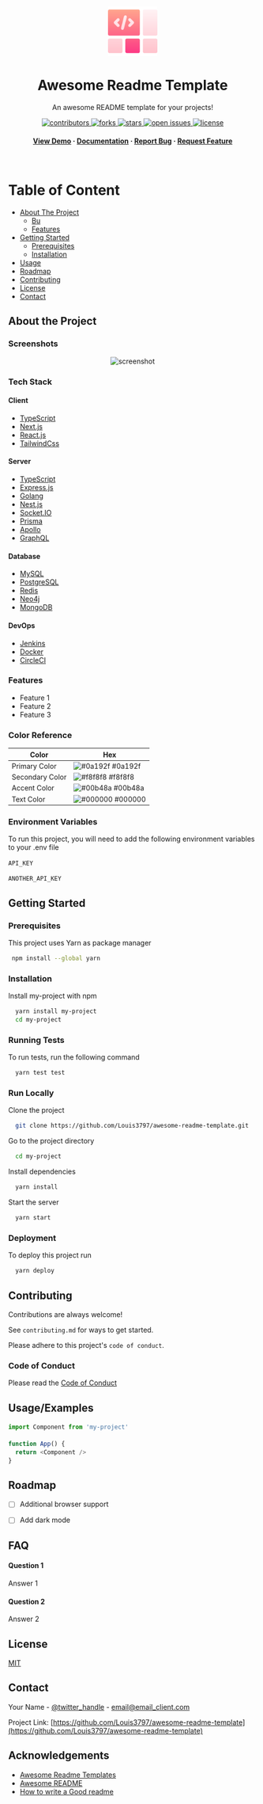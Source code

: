 <div align="center">

  <img src="assets/logo.png" alt="logo" width="100" height="auto" />
  <h1>Awesome Readme Template</h1>
  
  <p>
    An awesome README template for your projects! 
  </p>
  
  
  <!-- Badges -->
  <p>
  <a href="https://github.com/Louis3797/awesome-readme-template/graphs/contributors">
    <img src="https://img.shields.io/github/contributors/Louis3797/awesome-readme-template" alt="contributors" />
  </a>
  <a href="https://github.com/Louis3797/awesome-readme-template/network/members">
    <img src="https://img.shields.io/github/forks/Louis3797/awesome-readme-template" alt="forks" />
  </a>
  <a href="https://github.com/Louis3797/awesome-readme-template/stargazers">
    <img src="https://img.shields.io/github/stars/Louis3797/awesome-readme-template" alt="stars" />
  </a>
  <a href="https://github.com/Louis3797/awesome-readme-template/issues/">
    <img src="https://img.shields.io/github/issues/Louis3797/awesome-readme-template" alt="open issues" />
  </a>
  <a href="https://github.com/Louis3797/awesome-readme-template/blob/master/LICENSE.txt">
    <img src="https://img.shields.io/github/license/Louis3797/awesome-readme-template" alt="license" />
  </a>
</p>
   
  <h4>
    <a href="https://github.com/Louis3797/awesome-readme-template/">View Demo</a>
  <span> · </span>
    <a href="https://github.com/Louis3797/awesome-readme-template">Documentation</a>
  <span> · </span>
    <a href="https://github.com/Louis3797/awesome-readme-template/issues/">Report Bug</a>
  <span> · </span>
    <a href="https://github.com/Louis3797/awesome-readme-template/issues/">Request Feature</a>
  </h4>
</div>

<br />

#  Table of Content
  <ul>
    <li>
      <a href="#about-the-project">About The Project</a>
      <ul>
        <li><a href="#built-with">Bu</a></li>
        <li><a href="#features">Features</a></li>
      </ul>
    </li>
    <li>
      <a href="#getting-started">Getting Started</a>
      <ul>
        <li><a href="#prerequisites">Prerequisites</a></li>
        <li><a href="#installation">Installation</a></li>
      </ul>
    </li>
    <li><a href="#usage">Usage</a></li>
      <li><a href="#roadmap">Roadmap</a></li>
        <li><a href="#contributing">Contributing</a></li>
    <li><a href="#license">License</a></li>
    <li><a href="#contact">Contact</a></li>
  </ul>
  
  
## About the Project



### Screenshots

<div align="center"> 
  <img src="https://placehold.co/600x400?text=Hello+World" alt="screenshot" />
</div>


### Tech Stack

#### Client

* [TypeScript](https://www.typescriptlang.org/)
* [Next.js](https://nextjs.org/)
* [React.js](https://reactjs.org/)
* [TailwindCss](https://tailwindcss.com/)

#### Server 

* [TypeScript](https://www.typescriptlang.org/)
* [Express.js](https://expressjs.com/)
* [Golang](https://go.dev/)
* [Nest.js](https://nestjs.com/)
* [Socket.IO](https://socket.io/)
* [Prisma](https://www.prisma.io/)
* [Apollo](https://www.apollographql.com/)
* [GraphQL](https://graphql.org/)

#### Database

* [MySQL](https://www.mysql.com/)
* [PostgreSQL](https://www.postgresql.org/)
* [Redis](https://redis.io/)
* [Neo4j](https://neo4j.com/)
* [MongoDB](https://www.mongodb.com/)

#### DevOps

* [Jenkins](https://www.jenkins.io/)
* [Docker](https://www.docker.com/)
* [CircleCI](https://circleci.com/)


### Features

- Feature 1
- Feature 2
- Feature 3

### Color Reference

| Color             | Hex                                                                |
| ----------------- | ------------------------------------------------------------------ |
| Primary Color | ![#0a192f](https://via.placeholder.com/10/0a192f?text=+) #0a192f |
| Secondary Color | ![#f8f8f8](https://via.placeholder.com/10/f8f8f8?text=+) #f8f8f8 |
| Accent Color | ![#00b48a](https://via.placeholder.com/10/00b48a?text=+) #00b48a |
| Text Color | ![#000000](https://via.placeholder.com/10/000000?text=+) #000000 |


### Environment Variables

To run this project, you will need to add the following environment variables to your .env file

`API_KEY`

`ANOTHER_API_KEY`


## Getting Started

### Prerequisites

This project uses Yarn as package manager

```bash
 npm install --global yarn
```

### Installation

Install my-project with npm

```bash
  yarn install my-project
  cd my-project
```
    
### Running Tests

To run tests, run the following command

```bash
  yarn test test
```


### Run Locally

Clone the project

```bash
  git clone https://github.com/Louis3797/awesome-readme-template.git
```

Go to the project directory

```bash
  cd my-project
```

Install dependencies

```bash
  yarn install
```

Start the server

```bash
  yarn start
```


### Deployment

To deploy this project run

```bash
  yarn deploy
```


## Contributing

Contributions are always welcome!

See `contributing.md` for ways to get started.

Please adhere to this project's `code of conduct`.

### Code of Conduct

Please read the [Code of Conduct](https://github.com/Louis3797/awesome-readme-template/blob/master/CODE_OF_CONDUCT.md)


## Usage/Examples

```javascript
import Component from 'my-project'

function App() {
  return <Component />
}
```

## Roadmap

* [ ] Additional browser support

* [ ] Add dark mode


## FAQ

#### Question 1

Answer 1

#### Question 2

Answer 2


## License

[MIT](https://choosealicense.com/licenses/mit/)


## Contact

Your Name - [@twitter_handle](https://twitter.com/twitter_handle) - email@email_client.com

Project Link: [https://github.com/Louis3797/awesome-readme-template](https://github.com/Louis3797/awesome-readme-template)

## Acknowledgements

 - [Awesome Readme Templates](https://awesomeopensource.com/project/elangosundar/awesome-README-templates)
 - [Awesome README](https://github.com/matiassingers/awesome-readme)
 - [How to write a Good readme](https://bulldogjob.com/news/449-how-to-write-a-good-readme-for-your-github-project)



<!-- Links -->
